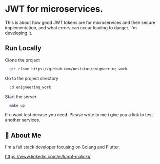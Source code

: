 
# JWT for microservices.

This is about how good JWT tokens are for microservices and their secure implementation, and what errors can occur leading to danger. I'm developing it.


## Run Locally

Clone the project

```bash
  git clone https://github.com/nesistor/enigneering_work
```

Go to the project directory

```bash
  cd enigneering_work
```

Start the server

```bash
  make up
```

If u want test becase you need. Please write to me i give you a link to test another services.
## 🚀 About Me
I'm a full stack developer focusing on Golang and Flutter.

https://www.linkedin.com/in/karol-malicki/
